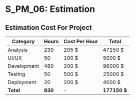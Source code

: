
# S_PM_06: Estimation

## Estimation Cost For Project

|Category|Hours|Cost Per Hour|Total|
|--|--|--|--|
|Analysis|230|205 $|47150 $|
|UI/UX|50|100 $|5000 $|
|Development|480|200 $|96000 $|
|Testing|50|500 $|25000 $|
|Deployment|20|200 $|4000 $|
|**Total**| **830**|-|**177150 $**|
